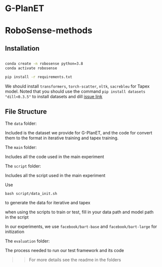# G-PlanET

# RoboSense-methods


## Installation 

```bash 

conda create -n robosense python=3.8
conda activate robosense 

pip install -r requirements.txt

```

We should install `transformers`, `torch-scatter`, `nltk`, `sacrebleu` for Tapex model.
Noted that you should use the command `pip install datasets "dill<0.3.5"` to install datasets and dill [issue link](https://github.com/huggingface/datasets/issues/4506)

## File Structure
The `data` folder:

Included is the dataset we provide for G-PlanET, and the code for convert them to the format in iterative training and tapex training.

The `main` folder:

Includes all the code used in the main experiment

The `script` folder:

Includes all the script used in the main experiment

Use
```
bash script/data_init.sh
```
to generate the data for iterative and tapex

when using the scripts to train or test, fill in your data path and model path in the script

In our experiments, we use `facebook/bart-base` and `facebook/bart-large` for initization


The `evaluation` folder:

The process needed to run our test framework and its code


>> For more details see the readme in the folders